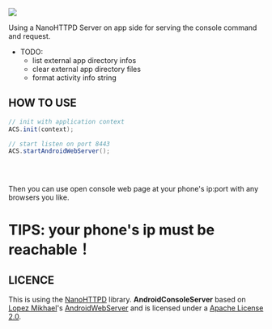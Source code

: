  
 
 
 ![](https://coding.net/u/suntabu/p/AndroidConsoleServer/git/raw/master/help.png)
 
 Using a NanoHTTPD Server on app side for serving the console command and request.
 
 - TODO:
    - list external app directory infos
    - clear external app directory files
    - format activity info string

HOW TO USE
-----
```java
// init with application context
ACS.init(context);

// start listen on port 8443
ACS.startAndroidWebServer();

    
    
```
Then you can use open console web page at your phone's ip:port with any browsers you like.


TIPS: your phone's ip must be reachable！
===

LICENCE
-----
This is using the [NanoHTTPD](https://github.com/NanoHttpd/nanohttpd) library.
**AndroidConsoleServer** based on [Lopez Mikhael](http://mikhaellopez.com/)'s  [AndroidWebServer](https://github.com/lopspower/AndroidWebServer) and is licensed under a [Apache License 2.0](http://www.apache.org/licenses/LICENSE-2.0).
